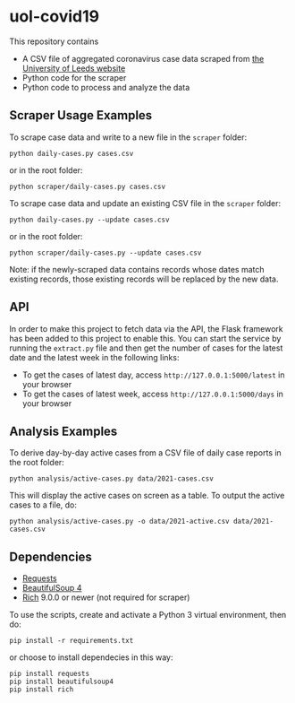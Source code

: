 # uol-covid19

This repository contains

* A CSV file of aggregated coronavirus case data scraped from [the University of Leeds website][uol]
* Python code for the scraper
* Python code to process and analyze the data

## Scraper Usage Examples

To scrape case data and write to a new file in the `scraper` folder:

`python daily-cases.py cases.csv`

or in the root folder:

`python scraper/daily-cases.py cases.csv`

To scrape case data and update an existing CSV file in the `scraper` folder:

`python daily-cases.py --update cases.csv`

or in the root folder:

`python scraper/daily-cases.py --update cases.csv`

Note: if the newly-scraped data contains records whose dates match existing
records, those existing records will be replaced by the new data.

## API

In order to make this project to fetch data via the API, the Flask framework has been added to this project to enable this. You can start the service by running the `extract.py` file and then get the number of cases for the latest date and the latest week in the following links:

* To get the cases of latest day, access `http://127.0.0.1:5000/latest` in your browser
* To get the cases of latest week, access `http://127.0.0.1:5000/days` in your browser

## Analysis Examples

To derive day-by-day active cases from a CSV file of daily case reports in the root folder:

`python analysis/active-cases.py data/2021-cases.csv`

This will display the active cases on screen as a table. To output the
active cases to a file, do:

`python analysis/active-cases.py -o data/2021-active.csv data/2021-cases.csv`


## Dependencies

* [Requests][req]
* [BeautifulSoup 4][bs]
* [Rich][rich] 9.0.0 or newer (not required for scraper)

To use the scripts, create and activate a Python 3 virtual environment,
then do:

`pip install -r requirements.txt`

or choose to install dependecies in this way:

```shell
pip install requests
pip install beautifulsoup4
pip install rich
```

[uol]: https://coronavirus.leeds.ac.uk/statistics-and-support-available/
[req]: https://requests.readthedocs.io/en/master/
[bs]: https://www.crummy.com/software/BeautifulSoup/
[rich]: https://rich.readthedocs.io/en/latest/introduction.html
